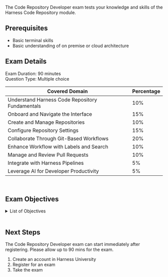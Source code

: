 The Code Repository Developer exam tests your knowledge and skills of the Harness Code Repository module.  

## Prerequisites

- Basic terminal skills
- Basic understanding of on premise or cloud architecture

## Exam Details

Exam Duration: 90 minutes <br/>
Question Type: Multiple choice

| Covered Domain                                         | Percentage |
|------------------------------------------------|------------|
| Understand Harness Code Repository Fundamentals | 10%       |
| Onboard and Navigate the Interface     | 15%       |
| Create and Manage Repositories            | 10%       |
| Configure Repository Settings  | 15%       |
| Collaborate Through Git-Based Workflows                  | 20%       |
| Enhance Workflow with Labels and Search            | 10%       |
| Manage and Review Pull Requests                              | 10%       |
| Integrate with Harness Pipelines                       | 5%        |
| Leverage AI for Developer Productivity     | 5%        |


<br />

## Exam Objectives

<details>
<summary>List of Objectives</summary>

The following is a detailed list of exam objectives:

| # | Objectives |
|----|------------|
| 1 | **Understand Harness Code Repository Fundamentals** |
| 1.1 | Describe the purpose and benefits of Harness Code Repository |
| 1.2 | Identify key concepts such as semantic search, branch rules, and security |
| 1.3 | Understand Harness subscriptions and licensing |
| 2 | **Onboard and Navigate the Interface** |
| 2.1 | Follow the onboarding guide for accessing and configuring Harness Code Repo |
| 2.2 | Navigate the UI: repositories list, settings, search features |
| 2.3 | Interpret repository metadata (branches, tags, labels) |
| 3 | **Create and Manage Repositories** |
| 3.1 | Create new repositories from scratch |
| 3.2 | Import existing or mirror external repositories |
| 3.3 | Delete or deprecate repositories |
| 4 | **Configure Repository Settings** |
| 4.1 | Enable branch protection rules |
| 4.2 | Configure security settings and access controls |
| 4.3 | Set up webhooks for CI/CD or external integrations |
| 5 | **Collaborate Through Git-Based Workflows** |
| 5.1 | Clone repositories |
| 5.2 | Create, checkout, and manage branches |
| 5.3 | Commit code changes and tag versions |
| 6 | **Enhance Workflow with Labels and Search** |
| 6.1 | Use labels and tags to organize code and PRs |
| 6.2 | Perform keyword-based and semantic searches |
| 6.3 | Use advanced filters to streamline navigation |
| 7 | **Manage and Review Pull Requests** |
| 7.1 | Create PRs for code contributions |
| 7.2 | Review and approve PRs with comments |
| 7.3 | Merge PRs and resolve conflicts |
| 8 | **Integrate with Harness Pipelines** |
| 8.1 | Set a default codebase for pipeline execution |
| 8.2 | Create triggers for pipeline runs based on code activity |
| 8.3 | Run and monitor pipeline executions |
| 9 | **Leverage AI for Developer Productivity** |
| 9.1 | Generate PR summaries with Harness AI |
| 9.2 | Use AI-generated insights to support code reviews |
| 9.3 | Identify use cases for AI in code and pipeline automation |

</details>

<br />

## Next Steps

The Code Repository Developer exam can start immediately after registering. Please allow up to 90 mins for the exam.

1. Create an account in Harness University
2. Register for an exam 
3. Take the exam
